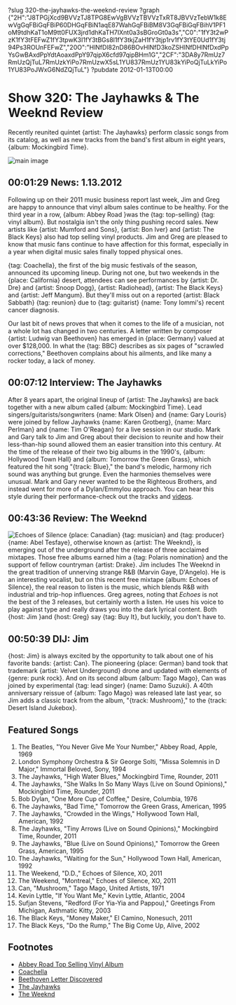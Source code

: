 ?slug 320-the-jayhawks-the-weeknd-review
?graph {"2H":"J8TPGjXcd9BVVzTJ8TPG8EwVgBVVzTBVVzTxRT8JBVVzTebW1k8EwVgGqFBiGqFBiP60DHGqFBiN1aqE87WahGqFBiBM8V3GqFBiGqFBihV1PF1oM9tdhKaT1oM9tt0FUX3jrd1dhKaTH7IXnt0a3sBGroGt0a3s","C0":"1fY3t2wPzK1fY3tFEFwZ1fY3tpwK3I1fY3tBGs8l1fY3tkjZaH1fY3tjp1rv1fY3tYE0Ud1fY3tj94Ps3ROUnFEFwZ","20O":"HlNfDl82nD86BOvHlNfD3koZSHlNfDHlNfDxdPpYsGwBAxdPpYdtAoaxdPpY97qipX6cfd97qipBHm1G","2CF":"3DA8y7RmUz7RmUzQjTuL7RmUzkYiPo7RmUzwX5sL1YU837RmUz1YU83kYiPoQjTuLkYiPo1YU83PoJWxG6NdZQjTuL"}
?pubdate 2012-01-13T00:00

# Show 320: The Jayhawks & The Weeknd Review
Recently reunited quintet {artist: The Jayhawks} perform classic songs from its catalog, as well as new tracks from the band's first album in eight years, {album: Mockingbird Time}.

![main image](http://static.soundopinions.org/images/2012/jayhawks.jpg)

## 00:01:29 News: 1.13.2012
Following up on their 2011 music business report last week, Jim and Greg are happy to announce that vinyl album sales continue to be healthy. For the third year in a row, {album: Abbey Road }was the {tag: top-selling} {tag: vinyl album}. But nostalgia isn't the only thing pushing record sales. New artists like {artist: Mumford and Sons}, {artist: Bon Iver} and {artist: The Black Keys} also had top selling vinyl products. Jim and Greg are pleased to know that music fans continue to have affection for this format, especially in a year when digital music sales finally topped physical ones.

{tag: Coachella}, the first of the big music festivals of the season, announced its upcoming lineup. During not one, but two weekends in the {place: California} desert, attendees can see performances by {artist: Dr. Dre} and {artist: Snoop Dogg}, {artist: Radiohead}, {artist: The Black Keys} and {artist: Jeff Mangum}. But they'll miss out on a reported {artist: Black Sabbath} {tag: reunion} due to {tag: guitarist} {name: Tony Iommi's} recent cancer diagnosis.

Our last bit of news proves that when it comes to the life of a musician, not a whole lot has changed in two centuries. A letter written by composer {artist: Ludwig van Beethoven} has emerged in {place: Germany} valued at over $128,000. In what the {tag: BBC} describes as six pages of "scrawled corrections," Beethoven complains about his ailments, and like many a rocker today, a lack of money.

## 00:07:12 Interview: The Jayhawks
After 8 years apart, the original lineup of {artist: The Jayhawks} are back together with a new album called {album: Mockingbird Time}. Lead singers/guitarists/songwriters {name: Mark Olsen} and {name: Gary Louris} were joined by fellow Jayhawks {name: Karen Grotberg}, {name: Marc Perlman} and {name: Tim O'Reagan} for a live session in our studio. Mark and Gary talk to Jim and Greg about their decision to reunite and how their less-than-hip sound allowed them an easier transition into this century. At the time of the release of their two big albums in the 1990's, {album: Hollywood Town Hall} and {album: Tomorrow the Green Grass}, which featured the hit song "{track: Blue}," the band's melodic, harmony rich sound was anything but grunge. Even the harmonies themselves were unusual. Mark and Gary never wanted to be the Righteous Brothers, and instead went for more of a Dylan/Emmylou approach. You can hear this style during their performance-check out the tracks and [videos](http://www.wbez.org/story/live-music-thursday-jayhawks-perform-sound-opinions-95517).

## 00:43:36 Review: The Weeknd
![Echoes of Silence](http://is4.mzstatic.com/image/thumb/Music3/v4/17/b6/47/17b647b4-03dd-9c73-79fa-b6eafed9c503/UMG_cvrart_00602547274281_01_RGB72_1500x1500_15UMGIM05989.jpg/600x600bb-85.jpg "479756766/970281795")
{place: Canadian} {tag: musician} and {tag: producer} {name: Abel Tesfaye}, otherwise known as {artist: The Weeknd}, is emerging out of the underground after the release of three acclaimed mixtapes. Those free albums earned him a {tag: Polaris nomination} and the support of fellow countryman {artist: Drake}. Jim includes The Weeknd in the great tradition of unnerving strange R&B (Marvin Gaye, D'Angelo). He is an interesting vocalist, but on this recent free mixtape {album: Echoes of Silence}, the real reason to listen is the music, which blends R&B with industrial and trip-hop influences. Greg agrees, noting that *Echoes* is not the best of the 3 releases, but certainly worth a listen. He uses his voice to play against type and really draws you into the dark lyrical content. Both {host: Jim }and {host: Greg} say {tag: Buy It}, but luckily, you don't have to.

## 00:50:39 DIJ: Jim
{host: Jim} is always excited by the opportunity to talk about one of his favorite bands: {artist: Can}. The pioneering {place: German} band took that trademark {artist: Velvet Underground} drone and updated with elements of {genre: punk rock}. And on its second album {album: Tago Mago}, Can was joined by experimental {tag: lead singer} {name: Damo Suzuki}. A 40th anniversary reissue of {album: Tago Mago} was released late last year, so Jim adds a classic track from the album, "{track: Mushroom}," to the {track: Desert Island Jukebox}. 


## Featured Songs
1. The Beatles, "You Never Give Me Your Number," Abbey Road, Apple, 1969
2. London Symphony Orchestra & Sir George Solti, "Missa Solemnis in D Major," Immortal Beloved, Sony, 1994
3. The Jayhawks, "High Water Blues," Mockingbird Time, Rounder, 2011
4. The Jayhawks, "She Walks In So Many Ways (Live on Sound Opinions)," Mockingbird Time, Rounder, 2011
5. Bob Dylan, "One More Cup of Coffee," Desire, Columbia, 1976
6. The Jayhawks, "Bad Time," Tomorrow the Green Grass, American, 1995
7. The Jayhawks, "Crowded in the Wings," Hollywood Town Hall, American, 1992
8. The Jayhawks, "Tiny Arrows (Live on Sound Opinions)," Mockingbird Time, Rounder, 2011
9. The Jayhawks, "Blue (Live on Sound Opinions)," Tomorrow the Green Grass, American, 1995
10. The Jayhawks, "Waiting for the Sun," Hollywood Town Hall, American, 1992
11. The Weekend, "D.D.," Echoes of Silence, XO, 2011
12. The Weekend, "Montreal," Echoes of Silence, XO, 2011
13. Can, "Mushroom," Tago Mago, United Artists, 1971
14. Kevin Lyttle, "If You Want Me," Kevin Lyttle, Atlantic, 2004
15. Sufjan Stevens, "Redford (For Yia-Yia and Pappou)," Greetings From Michigan, Asthmatic Kitty, 2003
16. The Black Keys, "Money Maker," El Camino, Nonesuch, 2011
17. The Black Keys, "Do the Rump," The Big Come Up, Alive, 2002

## Footnotes
- [Abbey Road Top Selling Vinyl Album](http://www.rollingstone.com/music/news/beatles-abbey-road-is-top-selling-vinyl-album-for-third-year-20120105)
- [Coachella](https://www.coachella.com/lineup/)
- [Beethoven Letter Discovered](http://www.bbc.com/news/entertainment-arts-16510767)
- [The Jayhawks](http://www.jayhawksofficial.com/)
- [The Weeknd](http://www.theweeknd.com/)
